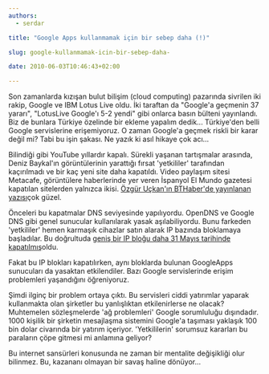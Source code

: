 ```yaml
---
authors:
  - serdar

title: "Google Apps kullanmamak için bir sebep daha (!)"

slug: google-kullanmamak-icin-bir-sebep-daha-

date: 2010-06-03T10:46:43+02:00

---
```


Son zamanlarda kızışan bulut bilişim (cloud computing) pazarında sivrilen iki rakip, Google ve IBM Lotus Live oldu. İki taraftan da "Google'a geçmenin 37 yararı", "LotusLive Google'ı 5-2 yendi" gibi onlarca basın bülteni yayınlandı. Biz de bunlara Türkiye özelinde bir ekleme yapalım dedik... Türkiye'den belli Google servislerine erişemiyoruz. O zaman Google'a geçmek riskli bir karar değil mi? Tabi bu işin şakası. Ne yazık ki asıl hikaye çok acı...
<!-- more -->
Bilindiği gibi YouTube yıllardır kapalı. Sürekli yaşanan tartışmalar arasında, Deniz Baykal'ın görüntülerinin yarattığı fırsat 'yetkililer' tarafından kaçırılmadı ve bir kaç yeni site daha kapatıldı. Video paylaşım sitesi Metacafe, görüntülere haberlerinde yer veren İspanyol El Mundo gazetesi kapatılan sitelerden yalnızca ikisi. [Özgür Uçkan'ın BTHaber'de yayınlanan yazısı](http://ozguruckanzone.blogspot.com/2010/06/oyunun-kural-baykaln-meyveleri.html)çok güzel.

Önceleri bu kapatmalar DNS seviyesinde yapılıyordu. OpenDNS ve Google DNS gibi genel sunucular kullanılarak yasak aşılabiliyordu. Bunu farkeden 'yetkililer' hemen karmaşık cihazlar satın alarak IP bazında bloklamaya başladılar. Bu doğrultuda [geniş bir IP bloğu daha 31 Mayıs tarihinde kapatılmış](http://www.turk.internet.com/portal/yazigoster.php?yaziid=27993)oldu.

Fakat bu IP blokları kapatılırken, aynı bloklarda bulunan GoogleApps sunucuları da yasaktan etkilendiler. Bazı Google servislerinde erişim problemleri yaşandığını öğreniyoruz.

Şimdi ilginç bir problem ortaya çıktı. Bu servisleri ciddi yatırımlar yaparak kullanmakta olan şirketler bu yanlışlıktan etkilenirlerse ne olacak? Muhtemelen sözleşmelerde 'ağ problemleri' Google sorumluluğu dışındadır. 1000 kişilik bir şirketin mesajlaşma sistemini Google'a taşıması yaklaşık 100 bin dolar civarında bir yatırım içeriyor. 'Yetkililerin' sorumsuz kararları bu paraların çöpe gitmesi mi anlamına geliyor?

Bu internet sansürleri konusunda ne zaman bir mentalite değişikliği olur bilinmez. Bu, kazananı olmayan bir savaş haline dönüyor...
